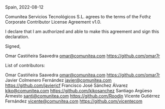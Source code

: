 Spain, 2022-08-12

Comunitea Servicios Tecnológicos S.L.
agrees to the terms of the Fothz Corporate Contributor License Agreement v1.0.

I declare that I am authorized and able to make this agreement and sign this
declaration.

Signed,

Omar Castiñeira Saavedra omar@comunitea.com https://github.com/omar7r

List of contributors:

Omar Castiñeira Saavedra omar@comunitea.com https://github.com/omar7r
Javier Colmenero Fernández javier@comunitea.com https://github.com/javierjcf
Francisco José Sánchez Álvarez kiko@comunitea.com https://github.com/kikosanchez
Santiago Argüeso Armesto santi@comunitea.com https://github.com/Roodin
Vicente Gutiérrez Fernández vicente@comunitea.com https://github.com/vicentecom

